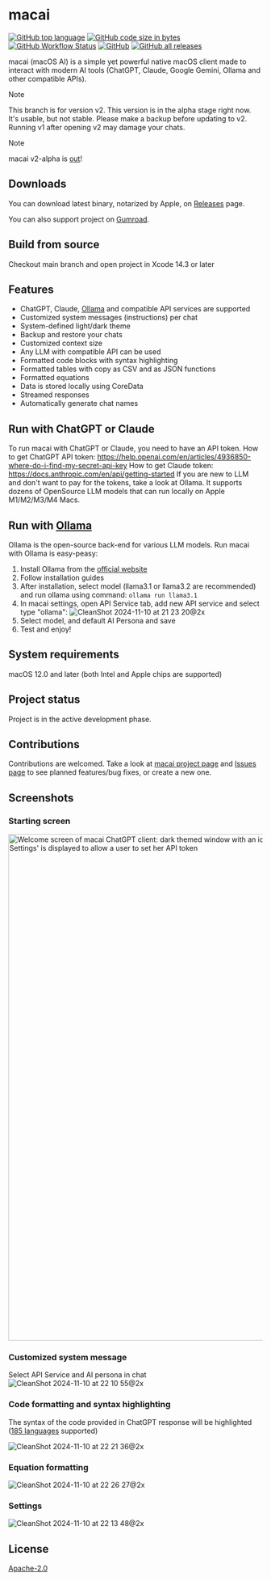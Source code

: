 # macai
<a href="#"><img alt="GitHub top language" src="https://img.shields.io/github/languages/top/Renset/macai"></a> <a href="#"><img alt="GitHub code size in bytes" src="https://img.shields.io/github/languages/code-size/Renset/macai"></a> <a href="https://github.com/Renset/macai/actions/workflows/swift-xcode.yml"><img alt="GitHub Workflow Status" src="https://img.shields.io/github/actions/workflow/status/Renset/macai/swift-xcode.yml"></a> <a href="https://github.com/Renset/macai/blob/main/LICENSE.md"><img alt="GitHub" src="https://img.shields.io/github/license/Renset/macai"></a>
<a href="https://github.com/Renset/macai/releases/latest"><img alt="GitHub all releases" src="https://img.shields.io/github/downloads/Renset/macai/total"></a>

macai (macOS AI) is a simple yet powerful native macOS client made to interact with modern AI tools (ChatGPT, Claude, Google Gemini, Ollama and other compatible APIs). 

> [!NOTE]  
> This branch is for version v2. This version is in the alpha stage right now. It's usable, but not stable. Please make a backup before updating to v2. Running v1 after opening v2 may damage your chats.


> [!NOTE]  
> macai v2-alpha is [out](https://github.com/Renset/macai/releases/)!


## Downloads
You can download latest binary, notarized by Apple, on [Releases](https://github.com/Renset/macai/releases) page. 

You can also support project on [Gumroad](https://renset.gumroad.com/l/macai).

## Build from source
Checkout main branch and open project in Xcode 14.3 or later

## Features
- ChatGPT, Claude, [Ollama](https://ollama.com) and compatible API services are supported
- Customized system messages (instructions) per chat
- System-defined light/dark theme
- Backup and restore your chats
- Customized context size
- Any LLM with compatible API can be used
- Formatted code blocks with syntax highlighting
- Formatted tables with copy as CSV and as JSON functions
- Formatted equations
- Data is stored locally using CoreData
- Streamed responses
- Automatically generate chat names

## Run with ChatGPT or Claude
To run macai with ChatGPT or Claude, you need to have an API token. 
How to get ChatGPT API token: https://help.openai.com/en/articles/4936850-where-do-i-find-my-secret-api-key
How to get Claude token: https://docs.anthropic.com/en/api/getting-started
If you are new to LLM and don't want to pay for the tokens, take a look at Ollama. It supports dozens of OpenSource LLM models that can run locally on Apple M1/M2/M3/M4 Macs.

## Run with [Ollama](https://ollama.com)
Ollama is the open-source back-end for various LLM models. 
Run macai with Ollama is easy-peasy:
1. Install Ollama from the [official website](https://ollama.com)
2. Follow installation guides
3. After installation, select model (llama3.1 or llama3.2 are recommended) and run ollama using command: `ollama run llama3.1`
4. In macai settings, open API Service tab, add new API service and select type "ollama":
   ![CleanShot 2024-11-10 at 21 23 20@2x](https://github.com/user-attachments/assets/a7387483-e020-4dca-812e-85422ccca401)
5. Select model, and default AI Persona and save
8. Test and enjoy!

## System requirements
macOS 12.0 and later (both Intel and Apple chips are supported)

## Project status
Project is in the active development phase.

## Contributions
Contributions are welcomed. Take a look at [macai project page](https://github.com/users/Renset/projects/1) and [Issues page](https://github.com/Renset/macai/issues) to see planned features/bug fixes, or create a new one.

## Screenshots

### Starting screen

<img width="1002" alt="Welcome screen of macai ChatGPT client: dark themed window with an icon of happy looking retro-futuristic robot in front of sparkles. Button 'Open Settings' is displayed to allow a user to set her API token" src="https://github.com/Renset/macai/assets/364877/32064592-1fb9-460d-a63b-095d9fbc4c18"  />

### Customized system message
Select API Service and AI persona in chat
![CleanShot 2024-11-10 at 22 10 55@2x](https://github.com/user-attachments/assets/2203fa53-a1eb-4a96-ba5c-4d1f54ed790a)

### Code formatting and syntax highlighting
The syntax of the code provided in ChatGPT response will be highlighted ([185 languages](https://github.com/raspu/Highlightr) supported)

![CleanShot 2024-11-10 at 22 21 36@2x](https://github.com/user-attachments/assets/08cdb80b-dbed-4e4e-8be7-17ecfa69a112)


### Equation formatting
![CleanShot 2024-11-10 at 22 26 27@2x](https://github.com/user-attachments/assets/a7cb0558-12d3-4230-b1b0-4d958be6a3ec)


### Settings
![CleanShot 2024-11-10 at 22 13 48@2x](https://github.com/user-attachments/assets/80365a17-a179-44e5-9b0b-288a4c174b08)



## License
[Apache-2.0](https://github.com/Renset/macai/blob/main/LICENSE.md)
